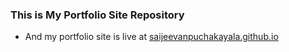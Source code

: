 ### This is My Portfolio Site Repository
* And my portfolio site is live at [saijeevanpuchakayala.github.io](saijeevanpuchakayala.github.io)
